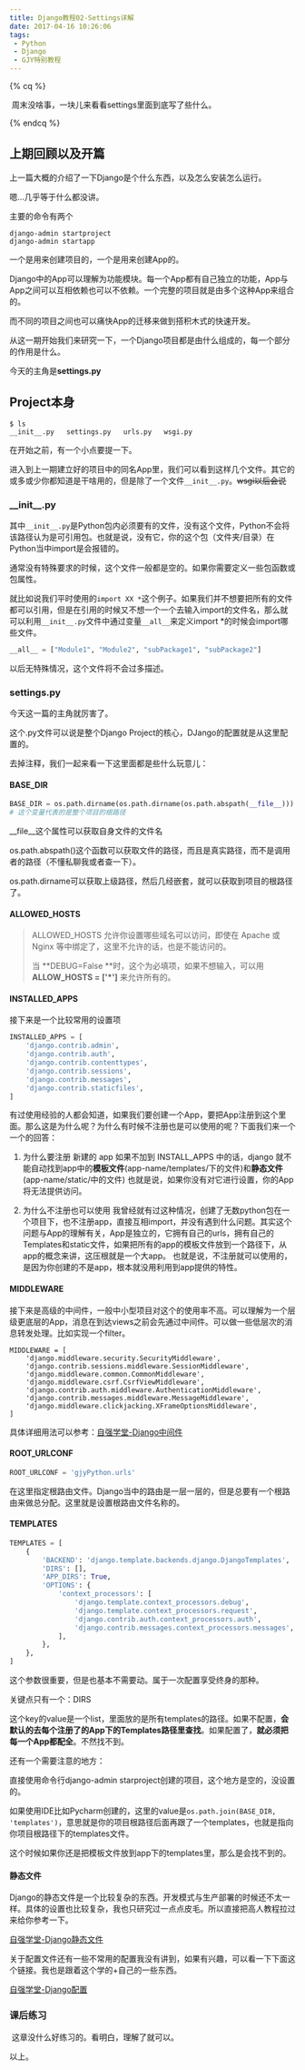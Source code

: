 ```yaml
---
title: Django教程02-Settings详解
date: 2017-04-16 10:26:06
tags: 
 - Python
 - Django
 - GJY特别教程
---
```


{% cq %}

​	周末没啥事，一块儿来看看settings里面到底写了些什么。

{% endcq %}

<!-- more -->

## 上期回顾以及开篇

上一篇大概的介绍了一下Django是个什么东西，以及怎么安装怎么运行。

嗯...几乎等于什么都没讲。

主要的命令有两个

```shell
django-admin startproject
django-admin startapp
```

一个是用来创建项目的，一个是用来创建App的。

Django中的App可以理解为功能模块。每一个App都有自己独立的功能，App与App之间可以互相依赖也可以不依赖。一个完整的项目就是由多个这种App来组合的。

而不同的项目之间也可以痛快App的迁移来做到搭积木式的快速开发。

从这一期开始我们来研究一下，一个Django项目都是由什么组成的，每一个部分的作用是什么。

今天的主角是**settings.py**

## Project本身

```shell
$ ls
__init__.py   settings.py   urls.py   wsgi.py
```

在开始之前，有一个小点要提一下。

进入到上一期建立好的项目中的同名App里，我们可以看到这样几个文件。其它的或多或少你都知道是干啥用的，但是除了一个文件`__init__.py`。~~wsgi以后会说~~

### \_\_init\_\_.py

其中`__init__.py`是Python包内必须要有的文件，没有这个文件，Python不会将该路径认为是可引用包。也就是说，没有它，你的这个包（文件夹/目录）在Python当中import是会报错的。

通常没有特殊要求的时候，这个文件一般都是空的。如果你需要定义一些包函数或包属性。

就比如说我们平时使用的`import XX *`这个例子。如果我们并不想要把所有的文件都可以引用，但是在引用的时候又不想一个一个去输入import的文件名，那么就可以利用`__init__.py`文件中通过变量`__all__`来定义import *的时候会import哪些文件。

```python
__all__ = ["Module1", "Module2", "subPackage1", "subPackage2"]
```

以后无特殊情况，这个文件将不会过多描述。

### settings.py

今天这一篇的主角就厉害了。

这个.py文件可以说是整个Django Project的核心，DJango的配置就是从这里配置的。

去掉注释，我们一起来看一下这里面都是些什么玩意儿：

####  BASE_DIR

```python
BASE_DIR = os.path.dirname(os.path.dirname(os.path.abspath(__file__)))
# 这个变量代表的是整个项目的根路径
```

\_\_file\_\_这个属性可以获取自身文件的文件名

os.path.abspath()这个函数可以获取文件的路径，而且是真实路径，而不是调用者的路径（不懂私聊我或者查一下）。

os.path.dirname可以获取上级路径，然后几经嵌套，就可以获取到项目的根路径了。

#### ALLOWED_HOSTS

> ALLOWED_HOSTS 允许你设置哪些域名可以访问，即使在 Apache 或 Nginx 等中绑定了，这里不允许的话，也是不能访问的。
>
> 当 **DEBUG=False **时，这个为必填项，如果不想输入，可以用 **ALLOW_HOSTS = ['\*']** 来允许所有的。

####  INSTALLED_APPS

接下来是一个比较常用的设置项

```python
INSTALLED_APPS = [
    'django.contrib.admin',
    'django.contrib.auth',
    'django.contrib.contenttypes',
    'django.contrib.sessions',
    'django.contrib.messages',
    'django.contrib.staticfiles',
]
```

有过使用经验的人都会知道，如果我们要创建一个App，要把App注册到这个里面。那么这是为什么呢？为什么有时候不注册也是可以使用的呢？下面我们来一个一个的回答：

1. 为什么要注册
   新建的 app 如果不加到 INSTALL_APPS 中的话，django 就不能自动找到app中的**模板文件**(app-name/templates/下的文件)和**静态文件**(app-name/static/中的文件)
   也就是说，如果你没有对它进行设置，你的App将无法提供访问。

2. 为什么不注册也可以使用
   我曾经就有过这种情况，创建了无数python包在一个项目下，也不注册app，直接互相import，并没有遇到什么问题。其实这个问题与App的理解有关，App是独立的，它拥有自己的urls，拥有自己的Templates和static文件，如果把所有的app的模板文件放到一个路径下，从app的概念来讲，这压根就是一个大app。
   也就是说，不注册就可以使用的，是因为你创建的不是app，根本就没用利用到app提供的特性。


#### MIDDLEWARE

接下来是高级的中间件，一般中小型项目对这个的使用率不高。可以理解为一个层级更底层的App，消息在到达views之前会先通过中间件。可以做一些低层次的消息转发处理。比如实现一个filter。

```shell
MIDDLEWARE = [
    'django.middleware.security.SecurityMiddleware',
    'django.contrib.sessions.middleware.SessionMiddleware',
    'django.middleware.common.CommonMiddleware',
    'django.middleware.csrf.CsrfViewMiddleware',
    'django.contrib.auth.middleware.AuthenticationMiddleware',
    'django.contrib.messages.middleware.MessageMiddleware',
    'django.middleware.clickjacking.XFrameOptionsMiddleware',
]
```

具体详细用法可以参考：[自强学堂-Django中间件](http://www.ziqiangxuetang.com/django/django-middleware.html)

#### ROOT_URLCONF

```python
ROOT_URLCONF = 'gjyPython.urls'
```

在这里指定根路由文件。Django当中的路由是一层一层的，但是总要有一个根路由来做总分配。这里就是设置根路由文件名称的。

#### TEMPLATES

```python
TEMPLATES = [
    {
        'BACKEND': 'django.template.backends.django.DjangoTemplates',
        'DIRS': [],
        'APP_DIRS': True,
        'OPTIONS': {
            'context_processors': [
                'django.template.context_processors.debug',
                'django.template.context_processors.request',
                'django.contrib.auth.context_processors.auth',
                'django.contrib.messages.context_processors.messages',
            ],
        },
    },
]
```

这个参数很重要，但是也基本不需要动。属于一次配置享受终身的那种。

关键点只有一个：DIRS

这个key的value是一个list，里面放的是所有templates的路径。如果不配置，**会默认的去每个注册了的App下的Templates路径里查找**。如果配置了，**就必须把每一个App都配全**。不然找不到。

还有一个需要注意的地方：

直接使用命令行django-admin starproject创建的项目，这个地方是空的，没设置的。

如果使用IDE比如Pycharm创建的，这里的value是`os.path.join(BASE_DIR, 'templates')`，意思就是你的项目根路径后面再跟了一个templates，也就是指向你项目根路径下的templates文件。

这个时候如果你还是把模板文件放到app下的templates里，那么是会找不到的。



#### 静态文件

Django的静态文件是一个比较复杂的东西。开发模式与生产部署的时候还不太一样。具体的设置也比较复杂，我也只研究过一点点皮毛。所以直接把高人教程拉过来给你参考一下。

[自强学堂-Django静态文件](http://www.ziqiangxuetang.com/django/django-static-files.html)

关于配置文件还有一些不常用的配置我没有讲到，如果有兴趣，可以看一下下面这个链接。我也是跟着这个学的+自己的一些东西。

[自强学堂-Django配置](http://www.ziqiangxuetang.com/django/django-settings.html)



### 课后练习

​	这章没什么好练习的。看明白，理解了就可以。



以上。
